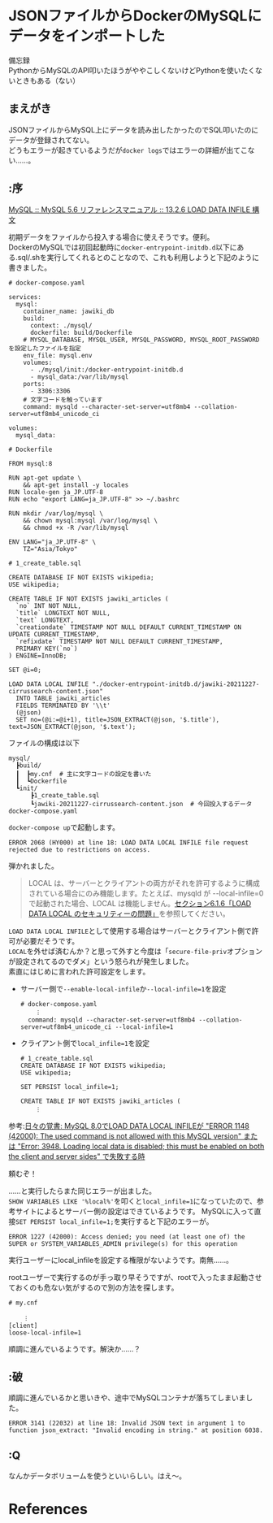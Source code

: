 # JSONファイルからDockerのMySQLにデータをインポートした
備忘録  
PythonからMySQLのAPI叩いたほうがややこしくないけどPythonを使いたくないときもある（ない）

## まえがき

JSONファイルからMySQL上にデータを読み出したかったのでSQL叩いたのにデータが登録されてない。  
どうもエラーが起きているようだが`docker logs`ではエラーの詳細が出てこない……。



## :序

[MySQL :: MySQL 5.6 リファレンスマニュアル :: 13.2.6 LOAD DATA INFILE 構文](https://dev.mysql.com/doc/refman/5.6/ja/load-data.html)

初期データをファイルから投入する場合に使えそうです。便利。  
DockerのMySQLでは初回起動時に`docker-entrypoint-initdb.d`以下にある.sql/.shを実行してくれるとのことなので、これも利用しようと下記のように書きました。

```
# docker-compose.yaml

services:
  mysql:
    container_name: jawiki_db
    build:
      context: ./mysql/
      dockerfile: build/Dockerfile
    # MYSQL_DATABASE, MYSQL_USER, MYSQL_PASSWORD, MYSQL_ROOT_PASSWORDを設定したファイルを指定
    env_file: mysql.env   
    volumes:
      - ./mysql/init:/docker-entrypoint-initdb.d
      - mysql_data:/var/lib/mysql
    ports:
      - 3306:3306
    # 文字コードを触っています
    command: mysqld --character-set-server=utf8mb4 --collation-server=utf8mb4_unicode_ci

volumes:
  mysql_data:
```

```
# Dockerfile

FROM mysql:8

RUN apt-get update \
    && apt-get install -y locales 
RUN locale-gen ja_JP.UTF-8 
RUN echo "export LANG=ja_JP.UTF-8" >> ~/.bashrc

RUN mkdir /var/log/mysql \
    && chown mysql:mysql /var/log/mysql \
    && chmod +x -R /var/lib/mysql

ENV LANG="ja_JP.UTF-8" \
    TZ="Asia/Tokyo"
```

```
# 1_create_table.sql

CREATE DATABASE IF NOT EXISTS wikipedia;
USE wikipedia;

CREATE TABLE IF NOT EXISTS jawiki_articles (
  `no` INT NOT NULL,
  `title` LONGTEXT NOT NULL,
  `text` LONGTEXT,
  `creationdate` TIMESTAMP NOT NULL DEFAULT CURRENT_TIMESTAMP ON UPDATE CURRENT_TIMESTAMP,
  `refixdate` TIMESTAMP NOT NULL DEFAULT CURRENT_TIMESTAMP,
  PRIMARY KEY(`no`)
) ENGINE=InnoDB;

SET @i=0;

LOAD DATA LOCAL INFILE "./docker-entrypoint-initdb.d/jawiki-20211227-cirrussearch-content.json" 
  INTO TABLE jawiki_articles
  FIELDS TERMINATED BY '\\t'
  (@json)
  SET no=(@i:=@i+1), title=JSON_EXTRACT(@json, '$.title'), text=JSON_EXTRACT(@json, '$.text');
```

ファイルの構成は以下
```
mysql/
  ┣build/
  ┃  ┣my.cnf  # 主に文字コードの設定を書いた
  ┃  ┗Dockerfile
  ┗init/
      ┣1_create_table.sql
      ┗jawiki-20211227-cirrussearch-content.json  # 今回投入するデータ
docker-compose.yaml
```

`docker-compose up`で起動します。

```
ERROR 2068 (HY000) at line 18: LOAD DATA LOCAL INFILE file request rejected due to restrictions on access.
```

弾かれました。

> LOCAL は、サーバーとクライアントの両方がそれを許可するように構成されている場合にのみ機能します。たとえば、mysqld が --local-infile=0 で起動された場合、LOCAL は機能しません。[セクション6.1.6「LOAD DATA LOCAL のセキュリティーの問題」](https://dev.mysql.com/doc/refman/5.6/ja/load-data-local-security.html)を参照してください。

`LOAD DATA LOCAL INFILE`として使用する場合はサーバーとクライアント側で許可が必要だそうです。  
`LOCAL`を外せば済むんか？と思って外すと今度は「`secure-file-priv`オプションが設定されてるのでダメ」という怒られが発生しました。  
素直にはじめに言われた許可設定をします。

- サーバー側で`--enable-local-infile`か`--local-infile=1`を設定
    ```
    # docker-compose.yaml
        ︙
      command: mysqld --character-set-server=utf8mb4 --collation-server=utf8mb4_unicode_ci --local-infile=1
    ```
- クライアント側で`local_infile=1`を設定
    ```
    # 1_create_table.sql
    CREATE DATABASE IF NOT EXISTS wikipedia;
    USE wikipedia;

    SET PERSIST local_infile=1;
    
    CREATE TABLE IF NOT EXISTS jawiki_articles (
        ︙
    ```

参考:[日々の覚書: MySQL 8.0でLOAD DATA LOCAL INFILEが "ERROR 1148 (42000): The used command is not allowed with this MySQL version" または "Error: 3948. Loading local data is disabled; this must be enabled on both the client and server sides" で失敗する時](https://yoku0825.blogspot.com/2018/07/mysql-80load-data-local-infile-error.html)

頼むぞ！

……と実行したらまた同じエラーが出ました。  
`SHOW VARIABLES LIKE '%local%'`を叩くと`local_infile=1`になっていたので、参考サイトによるとサーバー側の設定はできているようです。
MySQLに入って直接`SET PERSIST local_infile=1;`を実行すると下記のエラーが。

```
ERROR 1227 (42000): Access denied; you need (at least one of) the SUPER or SYSTEM_VARIABLES_ADMIN privilege(s) for this operation
```

実行ユーザーにlocal_infileを設定する権限がないようです。南無……。

rootユーザーで実行するのが手っ取り早そうですが、rootで入ったまま起動させておくのも危ない気がするので別の方法を探します。



```
# my.cnf

    ︙
[client]
loose-local-infile=1
```

順調に進んでいるようです。解決か……？

## :破

順調に進んでいるかと思いきや、途中でMySQLコンテナが落ちてしまいました。

```
ERROR 3141 (22032) at line 18: Invalid JSON text in argument 1 to function json_extract: "Invalid encoding in string." at position 6038.
``` 



## :Q
なんかデータボリュームを使うといいらしい。はえ〜。



# References